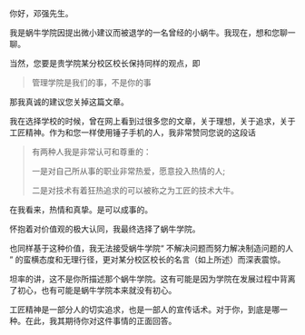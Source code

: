 你好，邓强先生。

我是蜗牛学院因提出微小建议而被退学的一名曾经的小蜗牛。我现在，想和您聊一聊。

当然，您要是贵学院某分校区校长保持同样的观点，即

> 管理学院是我们的事，不是你的事

那我真诚的建议您关掉这篇文章。

我在选择学校的时候，曾在网上看到过很多您的文章，关于理想，关于追求，关于工匠精神。作为和您一样使用锤子手机的人，我非常赞同您说的这段话

> 有两种人我是非常认可和尊重的：
>
> 一是对自己所从事的职业非常热爱，愿意投入热情的人;
>
> 二是对技术有着狂热追求的可以被称之为工匠的技术大牛。

在我看来，热情和真挚。是可以成事的。

怀抱着对价值观的极大认同，我最终选择了蜗牛学院。

也同样基于这种价值，我无法接受蜗牛学院“ 不解决问题而努力解决制造问题的人 ” 的蛮横态度和无理行径，更对某分校区校长的名言（如上所述）而深表震惊。

坦率的讲，这不是你所描述那个蜗牛学院。这有可能是因为学院在发展过程中背离了初心，也有可能是蜗牛学院本来就没有初心。 

工匠精神是一部分人的切实追求，也是一部人的宣传话术。对于你，到底是哪一种。在此，我其期待你对这件事情的正面回答。













